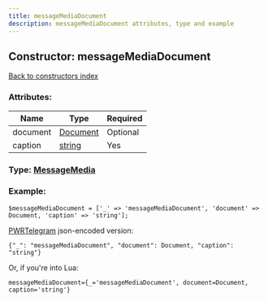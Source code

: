 ```yaml
---
title: messageMediaDocument
description: messageMediaDocument attributes, type and example
---
```

## Constructor: messageMediaDocument  
[Back to constructors index](index.md)



### Attributes:

| Name     |    Type       | Required |
|----------|---------------|----------|
|document|[Document](../types/Document.md) | Optional|
|caption|[string](../types/string.md) | Yes|



### Type: [MessageMedia](../types/MessageMedia.md)


### Example:

```
$messageMediaDocument = ['_' => 'messageMediaDocument', 'document' => Document, 'caption' => 'string'];
```  

[PWRTelegram](https://pwrtelegram.xyz) json-encoded version:

```
{"_": "messageMediaDocument", "document": Document, "caption": "string"}
```


Or, if you're into Lua:  


```
messageMediaDocument={_='messageMediaDocument', document=Document, caption='string'}

```



